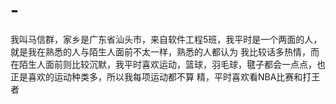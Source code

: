 # -
我叫马信群，家乡是广东省汕头市，来自软件工程5班，我平时是一个两面的人，就是我在熟悉的人与陌生人面前不太一样，熟悉的人都认为
我比较话多热情，而在陌生人面前则比较沉默，我平时喜欢运动，篮球，羽毛球，毽子都会一点点，也正是喜欢的运动种类多，所以我每项运动都不算
精，平时喜欢看NBA比赛和打王者
